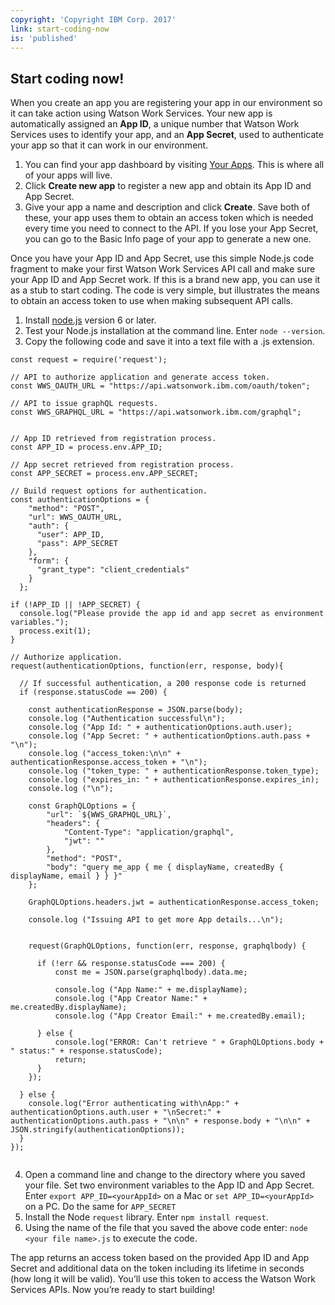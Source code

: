```yaml
---
copyright: 'Copyright IBM Corp. 2017'
link: start-coding-now
is: 'published'
---
```


## Start coding now!

When you create an app you are registering your app in our environment so it can take action using Watson Work Services. Your new app is automatically assigned an **App ID**, a unique number that Watson Work Services uses to identify your app, and an **App Secret**, used to authenticate your app so that it can work in our environment.

1. You can find your app dashboard by visiting [Your Apps](https://developer.watsonwork.ibm.com/apps). This is where all of your apps will live.
2. Click **Create new app** to register a new app and obtain its App ID and App Secret.
3. Give your app a name and description and click **Create**. Save both of these, your app uses them to obtain an access token which is needed every time you need to connect to the API. If you lose your App Secret, you can go to the Basic Info page of your app to generate a new one.

Once you have your App ID and App Secret, use this simple Node.js code fragment to make your first Watson Work Services API call and make sure your App ID and App Secret work. If this is a brand new app, you can use it as a stub to start coding.  The code is very simple, but illustrates the means to obtain an access token to use when making subsequent API calls.

1. Install [node.js](https://nodejs.org/en/) version 6 or later.
2. Test your Node.js installation at the command line. Enter `node --version`.
3. Copy the following code and save it into a text file with a .js extension.

```
const request = require('request');

// API to authorize application and generate access token.
const WWS_OAUTH_URL = "https://api.watsonwork.ibm.com/oauth/token";

// API to issue graphQL requests.
const WWS_GRAPHQL_URL = "https://api.watsonwork.ibm.com/graphql";


// App ID retrieved from registration process.
const APP_ID = process.env.APP_ID;

// App secret retrieved from registration process.
const APP_SECRET = process.env.APP_SECRET;

// Build request options for authentication.
const authenticationOptions = {
    "method": "POST",
    "url": WWS_OAUTH_URL,
    "auth": {
      "user": APP_ID,
      "pass": APP_SECRET
    },
    "form": {
      "grant_type": "client_credentials"
    }
  };

if (!APP_ID || !APP_SECRET) {
  console.log("Please provide the app id and app secret as environment variables.");
  process.exit(1);
}

// Authorize application.
request(authenticationOptions, function(err, response, body){

  // If successful authentication, a 200 response code is returned
  if (response.statusCode == 200) {

    const authenticationResponse = JSON.parse(body);
    console.log ("Authentication successful\n");
    console.log ("App Id: " + authenticationOptions.auth.user);
    console.log ("App Secret: " + authenticationOptions.auth.pass + "\n");
    console.log ("access_token:\n\n" + authenticationResponse.access_token + "\n");
    console.log ("token_type: " + authenticationResponse.token_type);
    console.log ("expires_in: " + authenticationResponse.expires_in);
    console.log ("\n");

    const GraphQLOptions = {
        "url": `${WWS_GRAPHQL_URL}`,
        "headers": {
            "Content-Type": "application/graphql",
            "jwt": ""
        },
        "method": "POST",
        "body": "query me_app { me { displayName, createdBy { displayName, email } } }"
    };

    GraphQLOptions.headers.jwt = authenticationResponse.access_token;

    console.log ("Issuing API to get more App details...\n");


    request(GraphQLOptions, function(err, response, graphqlbody) {

      if (!err && response.statusCode === 200) {
          const me = JSON.parse(graphqlbody).data.me;

          console.log ("App Name:" + me.displayName);
          console.log ("App Creator Name:" + me.createdBy.displayName);
          console.log ("App Creator Email:" + me.createdBy.email);

      } else {
          console.log("ERROR: Can't retrieve " + GraphQLOptions.body + " status:" + response.statusCode);
          return;
      }
    });

  } else {
    console.log("Error authenticating with\nApp:" + authenticationOptions.auth.user + "\nSecret:" + authenticationOptions.auth.pass + "\n\n" + response.body + "\n\n" + JSON.stringify(authenticationOptions));
  }
});


```

4. Open a command line and change to the directory where you saved your file. Set two environment variables to the App ID and App Secret. Enter `export APP_ID=<yourAppId>` on a Mac or `set APP_ID=<yourAppId>` on a PC.  Do the same for `APP_SECRET`
5. Install the Node `request` library. Enter `npm install request`.
6. Using the name of the file that you saved the above code enter: `node <your file name>.js` to execute the code.

The app returns an access token based on the provided App ID and App Secret and additional data on the token including its lifetime in seconds (how long it will be valid). You’ll use this token to access the Watson Work Services APIs. Now you’re ready to start building!

